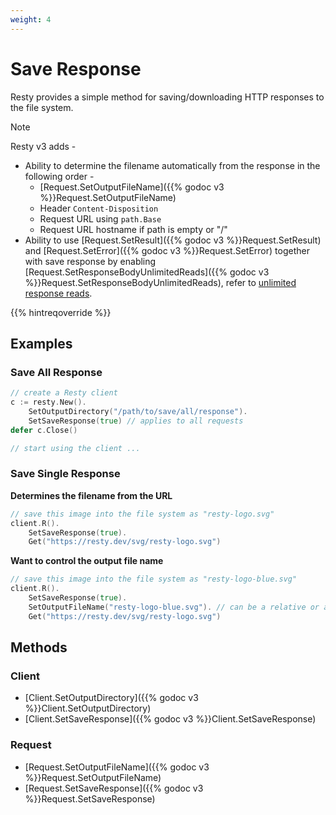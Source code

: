 ```yaml
---
weight: 4
---
```


# Save Response

Resty provides a simple method for saving/downloading HTTP responses to the file system.

> [!NOTE]
> Resty v3 adds -
> * Ability to determine the filename automatically from the response in the following order -
>     * [Request.SetOutputFileName]({{% godoc v3 %}}Request.SetOutputFileName)
>     * Header `Content-Disposition`
>     * Request URL using `path.Base`
>     * Request URL hostname if path is empty or "/"
> * Ability to use [Request.SetResult]({{% godoc v3 %}}Request.SetResult) and [Request.SetError]({{% godoc v3 %}}Request.SetError) together with save response by enabling [Request.SetResponseBodyUnlimitedReads]({{% godoc v3 %}}Request.SetResponseBodyUnlimitedReads), refer to [unlimited response reads]().

{{% hintreqoverride %}}

## Examples

### Save All Response

```go
// create a Resty client
c := resty.New().
    SetOutputDirectory("/path/to/save/all/response").
    SetSaveResponse(true) // applies to all requests
defer c.Close()

// start using the client ...
```

### Save Single Response

**Determines the filename from the URL**

```go
// save this image into the file system as "resty-logo.svg"
client.R().
    SetSaveResponse(true).
    Get("https://resty.dev/svg/resty-logo.svg")
```

**Want to control the output file name**

```go
// save this image into the file system as "resty-logo-blue.svg"
client.R().
    SetSaveResponse(true).
    SetOutputFileName("resty-logo-blue.svg"). // can be a relative or absolute path
    Get("https://resty.dev/svg/resty-logo.svg")
```

## Methods

### Client

* [Client.SetOutputDirectory]({{% godoc v3 %}}Client.SetOutputDirectory)
* [Client.SetSaveResponse]({{% godoc v3 %}}Client.SetSaveResponse)

### Request

* [Request.SetOutputFileName]({{% godoc v3 %}}Request.SetOutputFileName)
* [Request.SetSaveResponse]({{% godoc v3 %}}Request.SetSaveResponse)